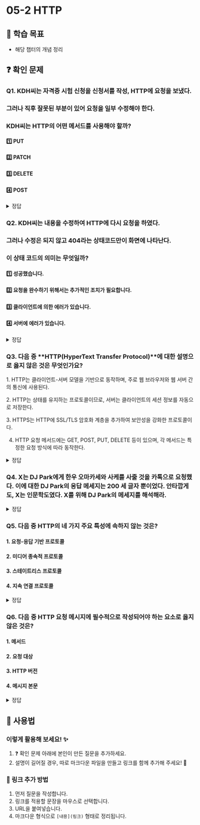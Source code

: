 # 05-2 HTTP

## 📌 학습 목표
- 해당 챕터의 개념 정리

## ❓ 확인 문제
### Q1. KDH씨는 자격증 시험 신청을 신청서를 작성, HTTP에 요청을 보냈다.
### 그러나 직후 잘못된 부분이 있어 요청을 일부 수정해야 한다.
### KDH씨는 HTTP의 어떤 메서드를 사용해야 할까?

#### 1️⃣ PUT

#### 2️⃣ PATCH

#### 3️⃣ DELETE

#### 4️⃣ POST

<details>
<summary>정답</summary>

#### 2️⃣ PATCH

### 🔹 문제 분석
KDH씨는 **자격증 시험 신청서를 작성한 후, 일부 내용만 수정해야 하는 상황**입니다.  
이때 **기존 데이터를 전체 교체할 필요 없이 일부만 변경**하면 됩니다.

---

## 🔥 PUT vs PATCH 비교

| 메서드  | 동작 방식 | 사용 목적 | 데이터 전송 방식 |
|--------|---------------------------------|---------------------------|----------------------------|
| **PUT**   | **리소스 전체를 교체** | 모든 데이터를 갱신할 때 | 전체 데이터를 포함해야 함 |
| **PATCH** | **리소스의 일부만 수정** | 특정 필드만 변경할 때 | 변경할 데이터만 전송 |

---

</details>

### Q2. KDH씨는 내용을 수정하여 HTTP에 다시 요청을 하였다.
### 그러나 수정은 되지 않고 404라는 상태코드만이 화면에 나타난다. 
### 이 상태 코드의 의미는 무엇일까?

#### 1️⃣ 성공했습니다.

#### 2️⃣ 요청을 완수하기 위해서는 추가적인 조치가 필요합니다.

#### 3️⃣ 클라이언트에 의한 에러가 있습니다. 

#### 4️⃣ 서버에 에러가 있습니다. 

<details>
<summary>정답</summary>

#### 3️⃣ 클라이언트에 의한 에러가 있습니다. 

### 🔹 GPT의 해설
# 🌐 HTTP 상태 코드 정리

HTTP 상태 코드는 **클라이언트와 서버 간의 요청 및 응답 상태**를 나타냅니다.  
각 상태 코드는 **100~500번대**로 구분되며, 각각의 의미가 다릅니다.

---

## 🔹 1xx (정보 응답)
> 요청을 정상적으로 처리하고 있으며, 추가 작업이 필요할 수 있음

| 상태 코드 | 의미 |
|----------|--------------------------------|
| **100 Continue** | 요청을 계속 진행해도 됨 |
| **101 Switching Protocols** | 프로토콜 변경 요청을 승인함 |
| **103 Early Hints** | 클라이언트가 미리 리소스를 로드할 수 있도록 힌트 제공 |

---

## 🔹 2xx (성공)
> 클라이언트의 요청이 성공적으로 처리됨

| 상태 코드 | 의미 |
|----------|--------------------------------|
| **200 OK** | 요청이 성공적으로 처리됨 |
| **201 Created** | 요청이 성공적으로 처리되었으며, 새로운 리소스가 생성됨 |
| **202 Accepted** | 요청이 접수되었지만, 처리 완료 여부는 아직 모름 |
| **204 No Content** | 요청은 성공했지만, 응답할 콘텐츠가 없음 |

---

## 🔹 3xx (리다이렉션)
> 요청을 완료하려면 추가 작업(다른 URL로 이동 등)이 필요함

| 상태 코드 | 의미 |
|----------|--------------------------------|
| **301 Moved Permanently** | 요청한 리소스가 영구적으로 이동함 (새 URL 사용해야 함) |
| **302 Found** | 요청한 리소스가 임시적으로 이동함 |
| **304 Not Modified** | 캐시된 리소스를 사용해야 함 (서버에서 변경되지 않음) |

---

## 🔹 4xx (클라이언트 오류)
> 클라이언트의 요청에 문제가 있음 (잘못된 요청, 권한 부족 등)

| 상태 코드 | 의미 |
|----------|--------------------------------|
| **400 Bad Request** | 잘못된 요청 (문법 오류, 잘못된 데이터 등) |
| **401 Unauthorized** | 인증이 필요함 (로그인 필요) |
| **403 Forbidden** | 요청은 이해했지만, 권한이 없어 거부됨 |
| **404 Not Found** | 요청한 리소스를 찾을 수 없음 |
| **405 Method Not Allowed** | 요청한 HTTP 메서드가 허용되지 않음 |
| **429 Too Many Requests** | 너무 많은 요청을 보냄 (Rate Limit 초과) |

---

## 🔹 5xx (서버 오류)
> 서버에서 요청을 처리하지 못함 (서버 내부 문제)

| 상태 코드 | 의미 |
|----------|--------------------------------|
| **500 Internal Server Error** | 서버 내부 오류 (예상치 못한 오류 발생) |
| **502 Bad Gateway** | 게이트웨이 또는 프록시 서버가 잘못된 응답을 받음 |
| **503 Service Unavailable** | 서버가 과부하 상태이거나 유지보수 중 |
| **504 Gateway Timeout** | 게이트웨이 또는 프록시 서버에서 응답 시간이 초과됨 |

---

## 🔥 자주 사용되는 상태 코드 정리
| 코드 | 의미 | 사용 예시 |
|------|----------------|-----------------------------------|
| **200** | 요청 성공 | 일반적인 GET 요청 응답 |
| **201** | 리소스 생성 | POST 요청으로 데이터 생성 후 응답 |
| **400** | 잘못된 요청 | 필수 입력값 누락, 잘못된 JSON 데이터 |
| **401** | 인증 필요 | 로그인되지 않은 사용자가 접근 시 |
| **403** | 접근 불가 | 관리자만 접근 가능한 페이지 요청 시 |
| **404** | 리소스 없음 | 존재하지 않는 페이지 또는 API 호출 시 |
| **500** | 서버 오류 | 서버 내부에서 예외 발생 |

---

## 🚀 결론
- **2xx:** 요청 성공 ✅
- **3xx:** 추가 작업 필요 🔄
- **4xx:** 클라이언트 오류 ❌
- **5xx:** 서버 오류 ⚠️

**📌 HTTP 상태 코드를 이해하면, API 개발 및 디버깅 시 더욱 효율적으로 문제를 해결할 수 있습니다!** 🎯


</details>

### Q3. 다음 중 **HTTP(HyperText Transfer Protocol)**에 대한 설명으로 옳지 않은 것은 무엇인가요?

1️. HTTP는 클라이언트-서버 모델을 기반으로 동작하며, 주로 웹 브라우저와 웹 서버 간의 통신에 사용된다.

2️. HTTP는 상태를 유지하는 프로토콜이므로, 서버는 클라이언트의 세션 정보를 자동으로 저장한다.

3️. HTTPS는 HTTP에 SSL/TLS 암호화 계층을 추가하여 보안성을 강화한 프로토콜이다.

4. HTTP 요청 메서드에는 GET, POST, PUT, DELETE 등이 있으며, 각 메서드는 특정한 요청 방식에 따라 동작한다.

<details>
<summary>정답</summary>

**2. HTTP는 상태를 유지하는 프로토콜이므로, 서버는 클라이언트의 세션 정보를 자동으로 저장한다. X**   
  - HTTP는 기본적으로 상태를 유지하지 않는(stateless) 프로토콜이다.
  - 클라이언트의 세션 정보를 유지하려면 쿠키, 세션, JWT(JSON Web Token) 같은 기술을 추가적으로 활용해야 한다.

**[해설]**

**1. HTTP는 클라이언트-서버 모델을 기반으로 동작하며, 주로 웹 브라우저와 웹 서버 간의 통신에 사용된다. O**   
  -  클라이언트(웹 브라우저)가 HTTP 요청을 보내면, 서버가 응답하는 방식으로 동작한다.


**3. HTTPS는 HTTP에 SSL/TLS 암호화 계층을 추가하여 보안성을 강화한 프로토콜이다. O**   
  - HTTPS는 데이터를 암호화하여 안전한 통신을 보장한다.
  

**4. HTTP 요청 메서드에는 GET, POST, PUT, DELETE 등이 있으며, 각 메서드는 특정한 요청 방식에 따라 동작한다. O** 
  - 예를 들어 GET은 데이터를 가져오는 데 사용되며, POST는 데이터를 서버에 전송하는 데 사용된다.
  
---

</details> 

### Q4. X는 DJ Park에게 한우 오마카세와 사케를 사줄 것을 카톡으로 요청했다. 이에 대한 DJ Park의 응답 메세지는 200 세 글자 뿐이었다. 안타깝게도, X는 인문학도였다. X를 위해 DJ Park의 메세지를 해석해라.

<details>
<summary>정답</summary>

- 200은 상태 코드라는 요청에 대한 결과를 나타내는 세 자리 정수 중 하나입니다.
200의 경우 요청이 성공했음을 의미하는 상태코드입니다.

**[해설]** 
</details>

### Q5. 다음 중 HTTP의 네 가지 주요 특성에 속하지 않는 것은?

#### 1. 요청-응답 기반 프로토콜

#### 2. 미디어 종속적 프로토콜

#### 3. 스테이트리스 프로토콜

#### 4. 지속 연결 프로토콜

<details>
<summary>정답</summary>

#### 2. 미디어 종속적 프로토콜

- HTTP는 주고받을 자원의 종류에 특별히 제한을 두지 않고 독립적으로 동작이 가능한 "미디어 독립적 프로토콜"이라 할 수 있습니다.
- 요청-응답 기반 프로토콜 : HTTP는 클라이언트와 서버가 서로 HTTP 요청 메시지와 HTTP 응답 메시지를 주고받는 구조로 동작합니다.
- 스테이트리스 프로토콜 : HTTP는 서버가 HTTP 요청을 보낸 클라이언트의 관련 상태를 기억 및 유지하지 않습니다. 따라서 클라이언트의 모든 HTTP 요청은 기본적으로 독립적인 요청으로 간주됩니다.
- 지속 연결 프로토콜 : 현재 대중적으로 사용되는 HTTP 1.1 이상 버전은 하나의 TCP 연결상에서 여러 개의 요청과 응답을 주고받을 수 있는 지속 연결 기술을 제공합니다. 따라서 동일한 경우에 매번 새롭게 연결을 수립하고 종료해야 하는 비지속 연결에 비해 더 빠른 요청과 응답 처리가 가능합니다.

</details>

### Q6. 다음 중 HTTP 요청 메시지에 필수적으로 작성되어야 하는 요소로 옳지 않은 것은?

#### 1. 메서드

#### 2. 요청 대상

#### 3. HTTP 버전

#### 4. 메시지 본문

<details>
<summary>정답</summary>

#### 4. 메시지 본문

- HTTP 요청 메시지에서 본문이 필요한 경우 메시지 본문을 명시하며, 이는 필요에 따라 존재하지 않을 수 있습니다.
- 메서드 : 클라이언트가 서버에 요청하는 자원에 대해 수행할 작업의 종류를 나타냅니다.
- 요청 대상 : HTTP 요청을 보낼 서버의 자원을 의미합니다. 주로 쿼리가 포함된 URL 경로가 명시됩니다.
- HTTP 버전 : 사용된 HTTP 버전을 의미하며, 'HTTP/<버전>' 과 같이 표기합니다.

</details>

## 📝 사용법  
### 이렇게 활용해 보세요! ✨  
1. ❓ 확인 문제 아래에 본인이 만든 질문을 추가하세요.  
2. 설명이 길어질 경우, 따로 마크다운 파일을 만들고 링크를 함께 추가해 주세요! 🔗  

### 🔗 링크 추가 방법  
1. 먼저 질문을 작성합니다.  
2. 링크를 적용할 문장을 마우스로 선택합니다.  
3. URL을 붙여넣습니다.  
4. 마크다운 형식으로 `[내용](링크)` 형태로 정리됩니다.  
